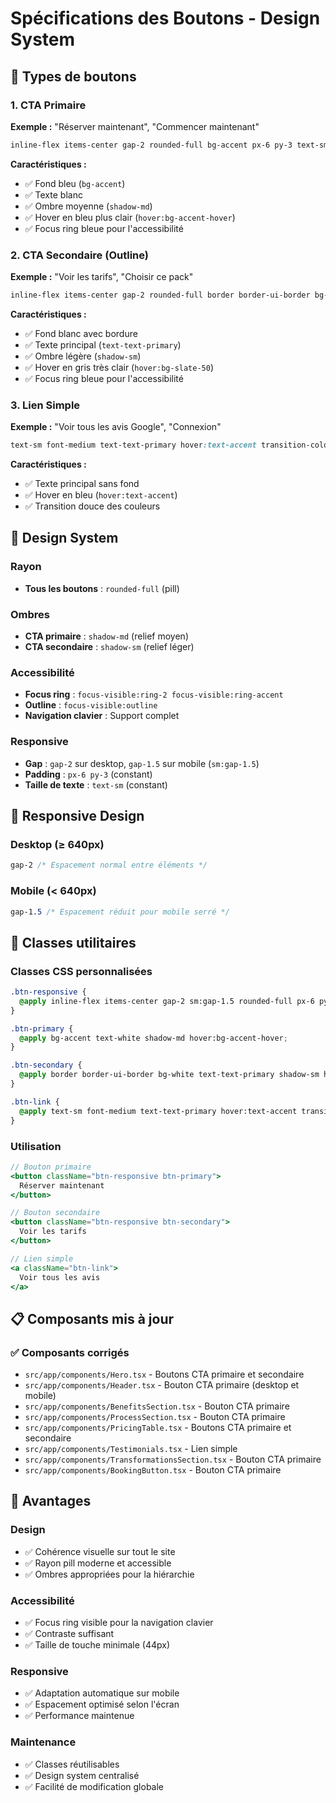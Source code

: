 # Spécifications des Boutons - Design System

## 🎯 Types de boutons

### 1. CTA Primaire
**Exemple :** "Réserver maintenant", "Commencer maintenant"

```css
inline-flex items-center gap-2 rounded-full bg-accent px-6 py-3 text-sm font-semibold text-white shadow-md transition-colors hover:bg-accent-hover focus-visible:outline focus-visible:ring-2 focus-visible:ring-accent
```

**Caractéristiques :**
- ✅ Fond bleu (`bg-accent`)
- ✅ Texte blanc
- ✅ Ombre moyenne (`shadow-md`)
- ✅ Hover en bleu plus clair (`hover:bg-accent-hover`)
- ✅ Focus ring bleue pour l'accessibilité

### 2. CTA Secondaire (Outline)
**Exemple :** "Voir les tarifs", "Choisir ce pack"

```css
inline-flex items-center gap-2 rounded-full border border-ui-border bg-white px-6 py-3 text-sm font-semibold text-text-primary shadow-sm hover:bg-slate-50 focus-visible:outline focus-visible:ring-2 focus-visible:ring-accent
```

**Caractéristiques :**
- ✅ Fond blanc avec bordure
- ✅ Texte principal (`text-text-primary`)
- ✅ Ombre légère (`shadow-sm`)
- ✅ Hover en gris très clair (`hover:bg-slate-50`)
- ✅ Focus ring bleue pour l'accessibilité

### 3. Lien Simple
**Exemple :** "Voir tous les avis Google", "Connexion"

```css
text-sm font-medium text-text-primary hover:text-accent transition-colors
```

**Caractéristiques :**
- ✅ Texte principal sans fond
- ✅ Hover en bleu (`hover:text-accent`)
- ✅ Transition douce des couleurs

## 🎨 Design System

### Rayon
- **Tous les boutons** : `rounded-full` (pill)

### Ombres
- **CTA primaire** : `shadow-md` (relief moyen)
- **CTA secondaire** : `shadow-sm` (relief léger)

### Accessibilité
- **Focus ring** : `focus-visible:ring-2 focus-visible:ring-accent`
- **Outline** : `focus-visible:outline`
- **Navigation clavier** : Support complet

### Responsive
- **Gap** : `gap-2` sur desktop, `gap-1.5` sur mobile (`sm:gap-1.5`)
- **Padding** : `px-6 py-3` (constant)
- **Taille de texte** : `text-sm` (constant)

## 📱 Responsive Design

### Desktop (≥ 640px)
```css
gap-2 /* Espacement normal entre éléments */
```

### Mobile (< 640px)
```css
gap-1.5 /* Espacement réduit pour mobile serré */
```

## 🔧 Classes utilitaires

### Classes CSS personnalisées
```css
.btn-responsive {
  @apply inline-flex items-center gap-2 sm:gap-1.5 rounded-full px-6 py-3 text-sm font-semibold transition-colors focus-visible:outline focus-visible:ring-2 focus-visible:ring-accent;
}

.btn-primary {
  @apply bg-accent text-white shadow-md hover:bg-accent-hover;
}

.btn-secondary {
  @apply border border-ui-border bg-white text-text-primary shadow-sm hover:bg-slate-50;
}

.btn-link {
  @apply text-sm font-medium text-text-primary hover:text-accent transition-colors;
}
```

### Utilisation
```jsx
// Bouton primaire
<button className="btn-responsive btn-primary">
  Réserver maintenant
</button>

// Bouton secondaire
<button className="btn-responsive btn-secondary">
  Voir les tarifs
</button>

// Lien simple
<a className="btn-link">
  Voir tous les avis
</a>
```

## 📋 Composants mis à jour

### ✅ Composants corrigés
- `src/app/components/Hero.tsx` - Boutons CTA primaire et secondaire
- `src/app/components/Header.tsx` - Bouton CTA primaire (desktop et mobile)
- `src/app/components/BenefitsSection.tsx` - Bouton CTA primaire
- `src/app/components/ProcessSection.tsx` - Bouton CTA primaire
- `src/app/components/PricingTable.tsx` - Boutons CTA primaire et secondaire
- `src/app/components/Testimonials.tsx` - Lien simple
- `src/app/components/TransformationsSection.tsx` - Bouton CTA primaire
- `src/app/components/BookingButton.tsx` - Bouton CTA primaire

## 🎯 Avantages

### Design
- ✅ Cohérence visuelle sur tout le site
- ✅ Rayon pill moderne et accessible
- ✅ Ombres appropriées pour la hiérarchie

### Accessibilité
- ✅ Focus ring visible pour la navigation clavier
- ✅ Contraste suffisant
- ✅ Taille de touche minimale (44px)

### Responsive
- ✅ Adaptation automatique sur mobile
- ✅ Espacement optimisé selon l'écran
- ✅ Performance maintenue

### Maintenance
- ✅ Classes réutilisables
- ✅ Design system centralisé
- ✅ Facilité de modification globale 